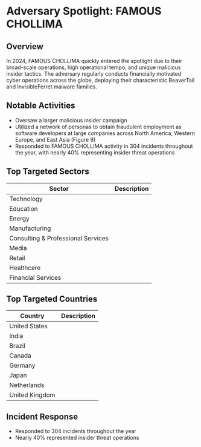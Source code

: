 # Adversary Spotlight: FAMOUS CHOLLIMA

## Overview

In 2024, FAMOUS CHOLLIMA quickly entered the spotlight due to their broad-scale operations, high operational tempo, and unique malicious insider tactics. The adversary regularly conducts financially motivated cyber operations across the globe, deploying their characteristic BeaverTail and InvisibleFerret malware families.

## Notable Activities

* Oversaw a larger malicious insider campaign
* Utilized a network of personas to obtain fraudulent employment as software developers at large companies across North America, Western Europe, and East Asia (Figure 9)
* Responded to FAMOUS CHOLLIMA activity in 304 incidents throughout the year, with nearly 40% representing insider threat operations

## Top Targeted Sectors

| Sector | Description |
| --- | --- |
| Technology |  |
| Education |  |
| Energy |  |
| Manufacturing |  |
| Consulting & Professional Services |  |
| Media |  |
| Retail |  |
| Healthcare |  |
| Financial Services |  |

## Top Targeted Countries

| Country | Description |
| --- | --- |
| United States |  |
| India |  |
| Brazil |  |
| Canada |  |
| Germany |  |
| Japan |  |
| Netherlands |  |
| United Kingdom |  |

## Incident Response

* Responded to 304 incidents throughout the year
* Nearly 40% represented insider threat operations
